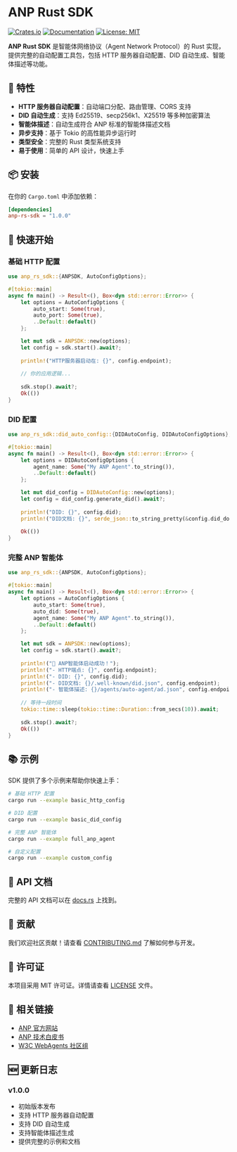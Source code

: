 # ANP Rust SDK

[![Crates.io](https://img.shields.io/crates/v/anp-rs-sdk.svg)](https://crates.io/crates/anp-rs-sdk)
[![Documentation](https://docs.rs/anp-rs-sdk/badge.svg)](https://docs.rs/anp-rs-sdk)
[![License: MIT](https://img.shields.io/badge/License-MIT-yellow.svg)](https://opensource.org/licenses/MIT)

**ANP Rust SDK** 是智能体网络协议（Agent Network Protocol）的 Rust 实现，提供完整的自动配置工具包，包括 HTTP 服务器自动配置、DID 自动生成、智能体描述等功能。

## 🚀 特性

- **HTTP 服务器自动配置**：自动端口分配、路由管理、CORS 支持
- **DID 自动生成**：支持 Ed25519、secp256k1、X25519 等多种加密算法
- **智能体描述**：自动生成符合 ANP 标准的智能体描述文档
- **异步支持**：基于 Tokio 的高性能异步运行时
- **类型安全**：完整的 Rust 类型系统支持
- **易于使用**：简单的 API 设计，快速上手

## 📦 安装

在你的 `Cargo.toml` 中添加依赖：

```toml
[dependencies]
anp-rs-sdk = "1.0.0"
```

## 🎯 快速开始

### 基础 HTTP 配置

```rust
use anp_rs_sdk::{ANPSDK, AutoConfigOptions};

#[tokio::main]
async fn main() -> Result<(), Box<dyn std::error::Error>> {
    let options = AutoConfigOptions {
        auto_start: Some(true),
        auto_port: Some(true),
        ..Default::default()
    };

    let mut sdk = ANPSDK::new(options);
    let config = sdk.start().await?;
    
    println!("HTTP服务器启动在: {}", config.endpoint);
    
    // 你的应用逻辑...
    
    sdk.stop().await?;
    Ok(())
}
```

### DID 配置

```rust
use anp_rs_sdk::did_auto_config::{DIDAutoConfig, DIDAutoConfigOptions};

#[tokio::main]
async fn main() -> Result<(), Box<dyn std::error::Error>> {
    let options = DIDAutoConfigOptions {
        agent_name: Some("My ANP Agent".to_string()),
        ..Default::default()
    };

    let mut did_config = DIDAutoConfig::new(options);
    let config = did_config.generate_did().await?;
    
    println!("DID: {}", config.did);
    println!("DID文档: {}", serde_json::to_string_pretty(&config.did_document)?);
    
    Ok(())
}
```

### 完整 ANP 智能体

```rust
use anp_rs_sdk::{ANPSDK, AutoConfigOptions};

#[tokio::main]
async fn main() -> Result<(), Box<dyn std::error::Error>> {
    let options = AutoConfigOptions {
        auto_start: Some(true),
        auto_did: Some(true),
        agent_name: Some("My ANP Agent".to_string()),
        ..Default::default()
    };

    let mut sdk = ANPSDK::new(options);
    let config = sdk.start().await?;
    
    println!("🎉 ANP智能体启动成功！");
    println!("- HTTP端点: {}", config.endpoint);
    println!("- DID: {}", config.did);
    println!("- DID文档: {}/.well-known/did.json", config.endpoint);
    println!("- 智能体描述: {}/agents/auto-agent/ad.json", config.endpoint);
    
    // 等待一段时间
    tokio::time::sleep(tokio::time::Duration::from_secs(10)).await;
    
    sdk.stop().await?;
    Ok(())
}
```

## 📚 示例

SDK 提供了多个示例来帮助你快速上手：

```bash
# 基础 HTTP 配置
cargo run --example basic_http_config

# DID 配置
cargo run --example basic_did_config

# 完整 ANP 智能体
cargo run --example full_anp_agent

# 自定义配置
cargo run --example custom_config
```

## 🔧 API 文档

完整的 API 文档可以在 [docs.rs](https://docs.rs/anp-rs-sdk) 上找到。

## 🤝 贡献

我们欢迎社区贡献！请查看 [CONTRIBUTING.md](CONTRIBUTING.md) 了解如何参与开发。

## 📄 许可证

本项目采用 MIT 许可证。详情请查看 [LICENSE](LICENSE) 文件。

## 🔗 相关链接

- [ANP 官方网站](https://agent-network-protocol.com)
- [ANP 技术白皮书](https://github.com/logos-42/AgentNetworkProtocol)
- [W3C WebAgents 社区组](https://www.w3.org/community/webagents/)

## 🆕 更新日志

### v1.0.0
- 初始版本发布
- 支持 HTTP 服务器自动配置
- 支持 DID 自动生成
- 支持智能体描述生成
- 提供完整的示例和文档